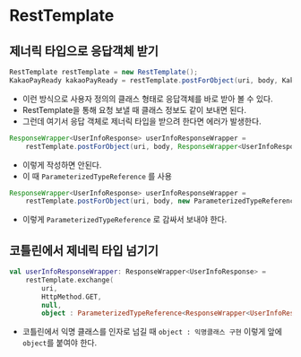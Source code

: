 # RestTemplate

## 제너릭 타입으로 응답객체 받기

```java
RestTemplate restTemplate = new RestTemplate();
KakaoPayReady kakaoPayReady = restTemplate.postForObject(uri, body, KakaoPayReady.class);
```
- 이런 방식으로 사용자 정의의 클래스 형태로 응답객체를 바로 받아 볼 수 있다.
- RestTemplate을 통해 요청 보낼 때 클래스 정보도 같이 보내면 된다.
- 그런데 여기서 응답 객체로 제너릭 타입을 받으려 한다면 에러가 발생한다.

```java
ResponseWrapper<UserInfoResponse> userInfoResponseWrapper = 
    restTemplate.postForObject(uri, body, ResponseWrapper<UserInfoResponse>.class)
```
- 이렇게 작성하면 안된다.
- 이 때 `ParameterizedTypeReference` 를 사용

```java
ResponseWrapper<UserInfoResponse> userInfoResponseWrapper = 
    restTemplate.postForObject(uri, body, new ParameterizedTypeReference<ResponseWrapper<UserInfoResponse>>() {})
```
- 이렇게 `ParameterizedTypeReference` 로 감싸서 보내야 한다.

## 코틀린에서 제네릭 타입 넘기기
```kt
val userInfoResponseWrapper: ResponseWrapper<UserInfoResponse> = 
    restTemplate.exchange(
        uri, 
        HttpMethod.GET, 
        null, 
        object : ParameterizedTypeReference<ResponseWrapper<UserInfoResponse>>() {})
```
- 코틀린에서 익명 클래스를 인자로 넘길 때 `object : 익명클래스 구현` 이렇게 앞에 `object`를 붙여야 한다.